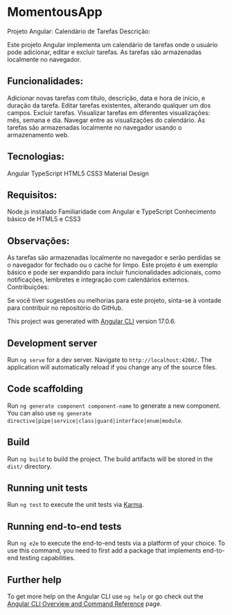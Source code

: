 # MomentousApp

Projeto Angular: Calendário de Tarefas
Descrição:

Este projeto Angular implementa um calendário de tarefas onde o usuário pode adicionar, editar e excluir tarefas. As tarefas são armazenadas localmente no navegador.

## Funcionalidades:

Adicionar novas tarefas com título, descrição, data e hora de início, e duração da tarefa.
Editar tarefas existentes, alterando qualquer um dos campos.
Excluir tarefas.
Visualizar tarefas em diferentes visualizações: mês, semana e dia.
Navegar entre as visualizações do calendário.
As tarefas são armazenadas localmente no navegador usando o armazenamento web.


## Tecnologias:

Angular
TypeScript
HTML5
CSS3
Material Design


## Requisitos:

Node.js instalado
Familiaridade com Angular e TypeScript
Conhecimento básico de HTML5 e CSS3

## Observações:

As tarefas são armazenadas localmente no navegador e serão perdidas se o navegador for fechado ou o cache for limpo.
Este projeto é um exemplo básico e pode ser expandido para incluir funcionalidades adicionais, como notificações, lembretes e integração com calendários externos.
Contribuições:

Se você tiver sugestões ou melhorias para este projeto, sinta-se à vontade para contribuir no repositório do GitHub.

This project was generated with [Angular CLI](https://github.com/angular/angular-cli) version 17.0.6.

## Development server

Run `ng serve` for a dev server. Navigate to `http://localhost:4200/`. The application will automatically reload if you change any of the source files.

## Code scaffolding

Run `ng generate component component-name` to generate a new component. You can also use `ng generate directive|pipe|service|class|guard|interface|enum|module`.

## Build

Run `ng build` to build the project. The build artifacts will be stored in the `dist/` directory.

## Running unit tests

Run `ng test` to execute the unit tests via [Karma](https://karma-runner.github.io).

## Running end-to-end tests

Run `ng e2e` to execute the end-to-end tests via a platform of your choice. To use this command, you need to first add a package that implements end-to-end testing capabilities.

## Further help

To get more help on the Angular CLI use `ng help` or go check out the [Angular CLI Overview and Command Reference](https://angular.io/cli) page.
